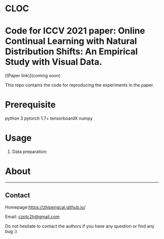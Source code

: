# CLOC

# Code for ICCV 2021 paper: Online Continual Learning with Natural Distribution Shifts: An Empirical Study with Visual Data. 

[(Paper link)](coming soon)

This repo contains the code for reproducing the experiments in the paper. 

Prerequisite
============
python 3
pytorch 1.7+
tensorboardX
numpy

Usage
=====
1. Data preparation:



About
=====

------------------------
Contact
------------------------

Homepage:https://zhipengcai.github.io/

Email: czptc2h@gmail.com

Do not hesitate to contact the authors if you have any question or find any bug :)
